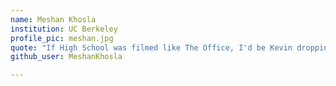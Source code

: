 ```yaml
---
name: Meshan Khosla  
institution: UC Berkeley  
profile_pic: meshan.jpg  
quote: "If High School was filmed like The Office, I'd be Kevin dropping the chili everyday"  
github_user: MeshanKhosla

---
```

